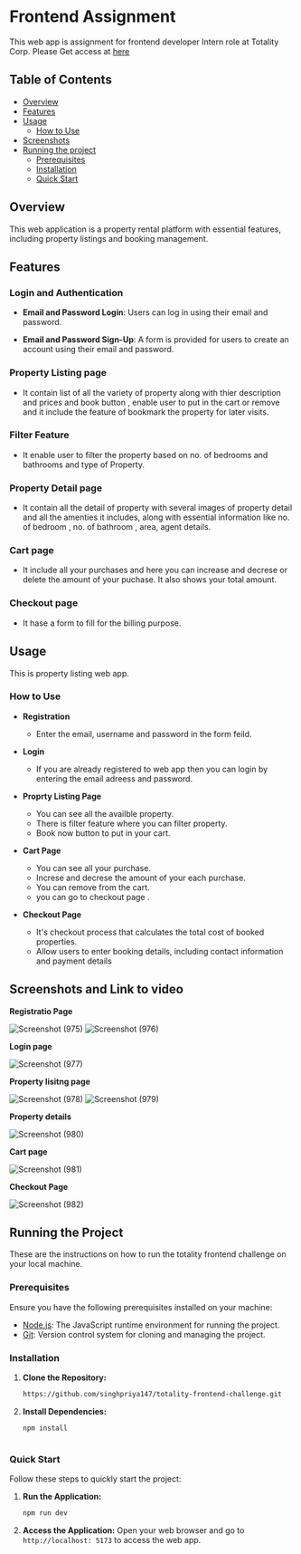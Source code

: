 # Frontend Assignment 
This web app is assignment for frontend developer Intern role at Totality Corp. Please Get access at [here](https://roaring-moxie-79dbf1.netlify.app/)

## Table of Contents

- [Overview](#overview)
- [Features](#features)
- [Usage](#usage)
  - [How to Use](#how-to-use)
- [Screenshots](#screenshots)
- [Running the project](#runnig-the-project)
  - [Prerequisites](#prerequisites)
  - [Installation](#installation)
  - [Quick Start](#quick-start)

## Overview
This web application is  a property rental platform with essential features, including property listings and booking management.


## Features

### Login and Authentication

- **Email and Password Login**: Users can log in using their email and password.

- **Email and Password Sign-Up**: A form is provided for users to create an account using their email and password.

### Property Listing  page
- It contain list of all the variety of property along with thier description and prices and book button , enable user to put in the cart or remove and it include the feature of bookmark the property for later visits.

### Filter Feature
- It enable user to filter the property based on no. of bedrooms and bathrooms and type of Property.

### Property Detail  page
- It contain all the detail of property with several images of property detail and all the amenties it includes, along with essential information like no. of bedroom , no. of bathroom , area, agent details.

### Cart page
- It include all your purchases and here you can increase and decrese or delete the amount of your puchase. It also shows your total amount.

### Checkout page
- It hase a form to fill for the billing purpose.



## Usage
This is property listing web app.

### How to Use

- **Registration**
  - Enter the email, username and password in the form feild.

- **Login**
  - If you are already registered to web app then you can login by entering the email adreess and password.

- **Proprty Listing Page**
  - You can see all the availble property.
  - There is filter feature where you can filter property.
  - Book now button to put in your cart.
    
- **Cart Page**
  - You can see all your purchase.
  - Increse and decrese the amount of your each purchase.
  - You can remove from the cart.
  - you can go to checkout page .

- **Checkout Page**
  -  It's checkout process that calculates the total cost of booked properties.
  -  Allow users to enter booking details, including contact information and payment details
 
## Screenshots and Link to video 
**Registratio Page**

![Screenshot (975)](https://github.com/user-attachments/assets/fd2d76f4-661f-42c9-832a-3a4e5eedbca3)
![Screenshot (976)](https://github.com/user-attachments/assets/3fc54364-7c2c-4665-9a35-6e616ec7d9df)

**Login page**

![Screenshot (977)](https://github.com/user-attachments/assets/e75e4cb2-93fd-4eb7-9378-af24ebc021e7)

**Property lisitng page**

![Screenshot (978)](https://github.com/user-attachments/assets/8ed50496-ee23-4939-9513-30f305bf0f6d)
![Screenshot (979)](https://github.com/user-attachments/assets/15583337-5b48-495a-8a5b-fe83477d12e3)

**Property details**

![Screenshot (980)](https://github.com/user-attachments/assets/3d0e63d4-0e83-400b-931e-f5eba2c77d0c)

**Cart page**

![Screenshot (981)](https://github.com/user-attachments/assets/87e38378-df2e-4d7a-ac03-3acf3851b9c5)

**Checkout Page**

![Screenshot (982)](https://github.com/user-attachments/assets/fd1a451e-dc56-41a0-bcf1-182bc5d78214)

## Running the Project

These are the instructions on how to run the totality frontend challenge on your local machine.

### Prerequisites

Ensure you have the following prerequisites installed on your machine:

- [Node.js](https://nodejs.org/en/download/): The JavaScript runtime environment for running the project.
- [Git](https://git-scm.com/book/en/v2/Getting-Started-Installing-Git): Version control system for cloning and managing the project.

### Installation

1. **Clone the Repository:**
    ```bash
   https://github.com/singhpriya147/totality-frontend-challenge.git
 
    ```

2. **Install Dependencies:**
    ```bash
    npm install



### Quick Start
Follow these steps to quickly start the project:
1. **Run the Application:**
    ```bash
    npm run dev
    ```

2. **Access the Application:**
   Open your web browser and go to `http://localhost: 5173` to access the  web app.
